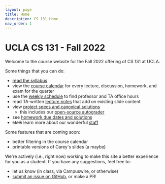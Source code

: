 ```yaml
---
layout: page
title: Home
description: CS 131 Home
nav_order: 1
---
```


# UCLA CS 131 - Fall 2022

Welcome to the course website for the Fall 2022 offering of CS 131 at UCLA.

Some things that you can do:

- [read the syllabus]({{site.baseurl}}/syllabus)
- view the [course calendar]({{site.baseurl}}/calendar) for every lecture, discussion, homework, and exam for the quarter
- use the [weekly schedule]({{site.baseurl}}/schedule) to find professor and TA office hours
- read TA-written [lecture notes]({{site.baseurl}}/lectures) that add on existing slide content
- view [project specs and canonical solutions]({{site.baseurl}}/projects)
  - this includes our [open-source autograder](https://github.com/UCLA-CS-131/fall-22-autograder)
- see [homework due dates and solutions]({{site.baseurl}}/homeworks)
- ~~stalk~~ learn more about our wonderful [staff]({{site.baseurl}}/staff)

Some features that are coming soon:

- better filtering in the course calendar
- printable versions of Carey's slides (a maybe)

We're actively (i.e., right now) working to make this site a better experience for you as a student. If you have any suggestions, feel free to:

- let us know (in class, via Campuswire, or otherwise)
- [submit an issue on GitHub](https://github.com/UCLA-CS-131/fall-22/issues), or make a PR!
